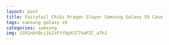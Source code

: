 ```yaml
---
layout: post
title: Fairytail Chibi Dragon Slayer Samsung Galaxy S9 Case
tags: samsung galaxy s9
categories: samsung
img: 1SR1nbYQsj1kZsFtY9pXCC7VaPIC_a7hJ
---
```

